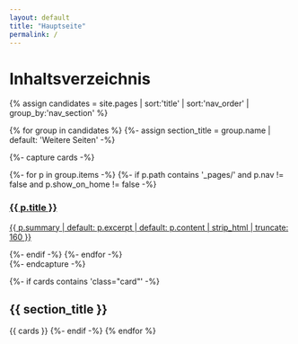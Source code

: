 ```yaml
---
layout: default
title: "Hauptseite"
permalink: /
---
```


# Inhaltsverzeichnis

{% assign candidates = site.pages | sort:'title' | sort:'nav_order' | group_by:'nav_section' %}

{% for group in candidates %}
  {%- assign section_title = group.name | default: 'Weitere Seiten' -%}

  {%- capture cards -%}
    <div class="grid">
    {%- for p in group.items -%}
      {%- if p.path contains '_pages/' and p.nav != false and p.show_on_home != false -%}
        <a class="card" href="{{ p.url }}">
          <h3>{{ p.title }}</h3>
          <p>{{ p.summary | default: p.excerpt | default: p.content | strip_html | truncate: 160 }}</p>
        </a>
      {%- endif -%}
    {%- endfor -%}
    </div>
  {%- endcapture -%}

  {%- if cards contains 'class="card"' -%}
    <h2 class="section-head">{{ section_title }}</h2>
    {{ cards }}
  {%- endif -%}
{% endfor %}
